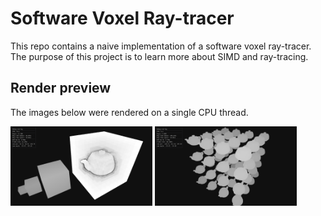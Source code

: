 # Software Voxel Ray-tracer
This repo contains a naive implementation of a software voxel ray-tracer.
The purpose of this project is to learn more about SIMD and ray-tracing.

## Render preview
The images below were rendered on a single CPU thread.
<div>
<img width=45% src=".github/voxel-teapot.png" />
<img width=45% src=".github/voxel-teapots.png" />
</div>

